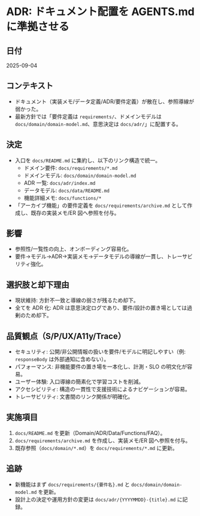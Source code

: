 # ADR: ドキュメント配置を AGENTS.md に準拠させる

## 日付
2025-09-04

## コンテキスト
- ドキュメント（実装メモ/データ定義/ADR/要件定義）が散在し、参照導線が弱かった。
- 最新方針では「要件定義は `requirements/`、ドメインモデルは `docs/domain/domain-model.md`、意思決定は `docs/adr/`」に配置する。

## 決定
- 入口を `docs/README.md` に集約し、以下のリンク構造で統一。
  - ドメイン要件: `docs/requirements/*.md`
  - ドメインモデル: `docs/domain/domain-model.md`
  - ADR 一覧: `docs/adr/index.md`
  - データモデル: `docs/data/README.md`
  - 機能詳細メモ: `docs/functions/*`
- 「アーカイブ機能」の要件定義を `docs/requirements/archive.md` として作成し、既存の実装メモ/ER 図へ参照を付与。

## 影響
- 参照性/一覧性の向上、オンボーディング容易化。
- 要件→モデル→ADR→実装メモ→データモデルの導線が一貫し、トレーサビリティ強化。

## 選択肢と却下理由
- 現状維持: 方針不一致と導線の弱さが残るため却下。
- 全てを ADR 化: ADR は意思決定ログであり、要件/設計の置き場としては過剰のため却下。

## 品質観点（S/P/UX/A11y/Trace）
- セキュリティ: 公開/非公開情報の扱いを要件/モデルに明記しやすい（例: `responseBody` は外部通知に含めない）。
- パフォーマンス: 非機能要件の置き場を一本化し、計測・SLO の明文化が容易。
- ユーザー体験: 入口導線の簡素化で学習コストを削減。
- アクセシビリティ: 構造の一貫性で支援技術によるナビゲーションが容易。
- トレーサビリティ: 文書間のリンク関係が明確化。

## 実施項目
1. `docs/README.md` を更新（Domain/ADR/Data/Functions/FAQ）。
2. `docs/requirements/archive.md` を作成し、実装メモ/ER 図へ参照を付与。
3. 既存参照（`docs/domain/*.md`）を `docs/requirements/*.md` に更新。

## 追跡
- 新機能はまず `docs/requirements/{要件名}.md` と `docs/domain/domain-model.md` を更新。
- 設計上の決定や運用方針の変更は `docs/adr/{YYYYMMDD}-{title}.md` に記録。
